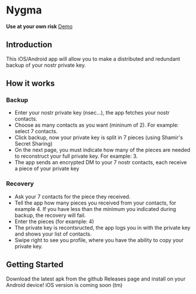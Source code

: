 # Nygma
**Use at your own risk**
[Demo](https://www.loom.com/share/4b8aafeb6616429ca943af7b3b9ccd4c)
## Introduction

This iOS/Android app will allow you to make a distributed and redundant backup of your nostr private key.

## How it works

### Backup

* Enter your nostr private key (nsec...), the app fetches your nostr contacts. 
* Choose as many contacts as you want (mininum of 2). For example: select 7 contacts.
* Click backup, now your private key is split in 7 pieces (using Shamir's Secret Sharing)
* On the next page, you must indicate how many of the pieces are needed to reconstruct your full private key. For example: 3.
* The app sends an encrypted DM to your 7 nostr contacts, each receive a piece of your private key

### Recovery

* Ask your 7 contacts for the piece they received.
* Tell the app how many pieces you received from your contacts, for example 4. If you have less than the minimum you indicated during backup, the recovery will fail.
* Enter the pieces (for example: 4)
* The private key is recontsructed, the app logs you in with the private key and shows your list of contacts.
* Swipe right to see you profile, where you have the ability to copy your private key.

## Getting Started

Download the latest apk from the github Releases page and install on your Android device!
iOS version is coming soon (tm)
